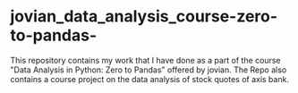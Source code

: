 # jovian_data_analysis_course-zero-to-pandas-
This repository contains my work that I have done as a part of the course "Data Analysis in Python: Zero to Pandas" offered by jovian. The Repo also contains a course project on the data analysis of stock quotes of axis bank.
